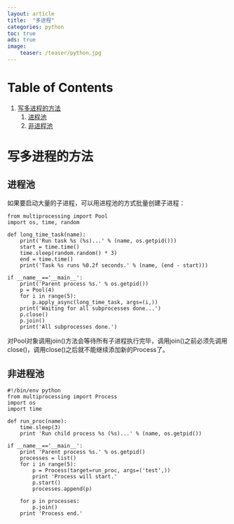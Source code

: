 ```yaml
---
layout: article
title:  "多进程"
categories: python
toc: true
ads: true
image:
    teaser: /teaser/python.jpg
---
```


# Table of Contents

1.  [写多进程的方法](#orge12f34a)
    1.  [进程池](#orgccec9ae)
    2.  [非进程池](#orgda2757b)


<a id="orge12f34a"></a>

# 写多进程的方法


<a id="orgccec9ae"></a>

## 进程池

如果要启动大量的子进程，可以用进程池的方式批量创建子进程：

    from multiprocessing import Pool
    import os, time, random
    
    def long_time_task(name):
        print('Run task %s (%s)...' % (name, os.getpid()))
        start = time.time()
        time.sleep(random.random() * 3)
        end = time.time()
        print('Task %s runs %0.2f seconds.' % (name, (end - start)))
    
    if __name__=='__main__':
        print('Parent process %s.' % os.getpid())
        p = Pool(4)
        for i in range(5):
            p.apply_async(long_time_task, args=(i,))
        print('Waiting for all subprocesses done...')
        p.close()
        p.join()
        print('All subprocesses done.')

对Pool对象调用join()方法会等待所有子进程执行完毕，调用join()之前必须先调用close()，调用close()之后就不能继续添加新的Process了。


<a id="orgda2757b"></a>

## 非进程池

    #!/bin/env python
    from multiprocessing import Process
    import os
    import time
    
    def run_proc(name):
        time.sleep(3)
        print 'Run child process %s (%s)...' % (name, os.getpid())
    
    if __name__=='__main__':
        print 'Parent process %s.' % os.getpid()
        processes = list()
        for i in range(5):
            p = Process(target=run_proc, args=('test',))
            print 'Process will start.'
            p.start()
            processes.append(p)
    
        for p in processes:
            p.join()
        print 'Process end.'

